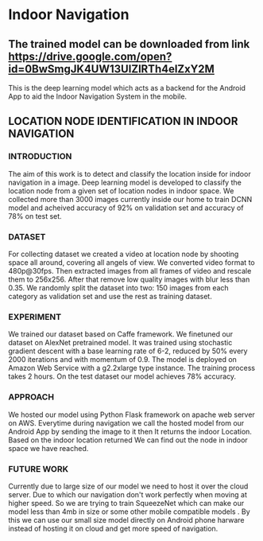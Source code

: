 # Indoor Navigation

## The trained model can be downloaded from link https://drive.google.com/open?id=0BwSmgJK4UW13UlZlRTh4elZxY2M 

This is the deep learning model which acts as a backend for the Android App to aid the Indoor Navigation System in the mobile.

## LOCATION NODE IDENTIFICATION IN INDOOR NAVIGATION

### INTRODUCTION

The aim of this work is to detect and classify the location inside for indoor navigation in a image. Deep learning model is developed to classify the location node from a given set of location nodes in indoor space. We collected more than 3000 images currently inside our home to train DCNN model and acheived accuracy of 92% on validation set and accuracy of 78% on test set.

### DATASET

For collecting dataset we created a video at location node by shooting space all around, covering all angels of view. We converted video format to 480p@30fps. Then extracted images from all frames of video and rescale them to 256x256. After that remove low quality images with blur less than 0.35. We randomly split the dataset into two: 150 images from each category as validation set and use the rest as training dataset.

### EXPERIMENT

We trained our dataset based on Caffe framework. We finetuned our dataset on AlexNet pretrained model. It was trained using stochastic gradient descent with a base learning rate of 6-2, reduced by 50% every 2000 iterations and with momentum of 0.9. The model is deployed on Amazon Web Service with a g2.2xlarge type instance. The training process takes 2 hours.
On the test dataset our model achieves 78% accuracy.

### APPROACH

We hosted our model using Python Flask framework on apache web server on AWS. Everytime during navigation we call the hosted model from our Android App by sending the image to it then It returns the indoor Location. Based on the indoor location returned We can find out the node in indoor space we have reached.

### FUTURE WORK

Currently due to large size of our model we need to host it over the cloud server. Due to which our navigation don't work perfectly when moving at higher speed. So we are trying to train SqueezeNet which can make our model less than 4mb in size or some other mobile compatible models . By this we can use our small size model directly on Android phone harware instead of hosting it on cloud and get more speed of navigation.

